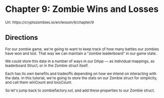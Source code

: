 # Chapter 9: Zombie Wins and Losses

<small>
Url: https://cryptozombies.io/en/lesson/4/chapter/9
</small>

## Directions

<small>
For our zombie game, we're going to want to keep track of how many battles our zombies have won and lost. That way we can maintain a "zombie leaderboard" in our game state.

We could store this data in a number of ways in our DApp — as individual mappings, as leaderboard Struct, or in the Zombie struct itself.

Each has its own benefits and tradeoffs depending on how we intend on interacting with the data. In this tutorial, we're going to store the stats on our Zombie struct for simplicity, and call them winCount and lossCount.

So let's jump back to zombiefactory.sol, and add these properties to our Zombie struct.

</small>
